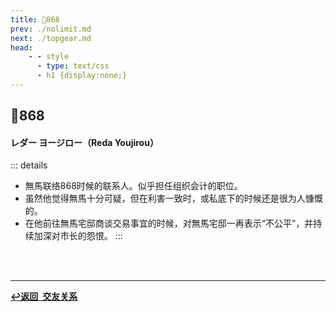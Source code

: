 ```yaml
---
title: 🌸868
prev: ./nolimit.md
next: ./topgear.md
head:
    - - style
      - type: text/css
      - h1 {display:none;}
---
```

## <span class="underline-blue">🌸868</span>

#### <span style="font-weight:bold;">レダー ヨージロー（Reda Youjirou）</span>
::: details
- 無馬联络868时候的联系人。似乎担任组织会计的职位。
- 虽然他觉得無馬十分可疑，但在利害一致时，或私底下的时候还是很为人慷慨的。
- 在他前往無馬宅邸商谈交易事宜的时候，对無馬宅邸一再表示“不公平”，并持续加深对市长的怨恨。
:::
<br>
<br>

---

<div class="return-link">
    <a class="route-link" href="/wiki/friendship/"><b>↩️返回&ensp;交友关系</b></a>
</div>